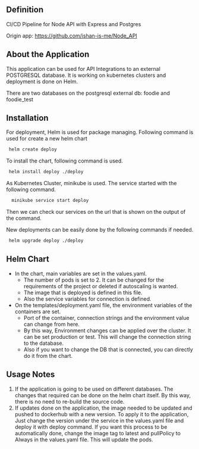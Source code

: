 ## Definition
CI/CD Pipeline for Node API with Express and Postgres

Origin app:
  https://github.com/ishan-is-me/Node_API

## About the Application
This application can be used for API Integrations to an external POSTGRESQL database. It is working on kubernetes clusters and deployment is done on Helm.

There are two databases on the postgresql external db: foodie and foodie_test

## Installation
For deployment, Helm is used for package managing. Following command is used for create a new helm chart
   ```sh
    helm create deploy
   ```
   
To install the chart, following command is used.
   ```sh
    helm install deploy ./deploy 
   ```  
   
As Kubernetes Cluster, minikube is used. The service started with the following command.
  ```sh
    minikube service start deploy
  ```    
Then we can check our services on the url that is shown on the output of the command.

New deployments can be easily done by the following commands if needed.
  ```sh
   helm upgrade deploy ./deploy
  ``` 
  
## Helm Chart
  - In the chart, main variables are set in the values.yaml.
    * The number of pods is set to 2. It can be changed for the requirements of the project or deleted if autoscaling is wanted.
    * The image that is deployed is defined in this file.
    * Also the service variables for connection is defined.
  - On the templates/deployment.yaml file, the environment variables of the containers are set. 
    * Port of the container, connection strings and the environment value can change from here.
    * By this way, Environment changes can be applied over the cluster. It can be set production or test. This will change the connection string to the database.
    * Also if you want to change the DB that is connected, you can directly do it from the chart.

## Usage Notes
  1. If the application is going to be used on different databases. The changes that required can be done on the helm chart itself. By this way, there is no need to re-build the source code.
  2. If updates done on the application, the image needed to be updated and pushed to dockerhub with a new version. To apply it to the application, Just change the version under the service in the values.yaml file and deploy it with deploy command. If you want this process to be automatically done, change the image tag to latest and pullPolicy to Always in the values.yaml file. This will update the pods.
